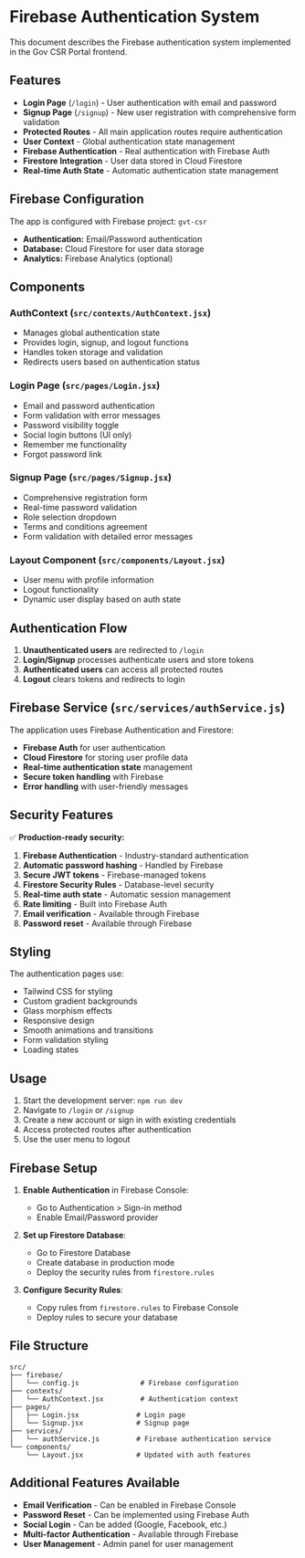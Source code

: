 # Firebase Authentication System

This document describes the Firebase authentication system implemented in the Gov CSR Portal frontend.

## Features

- **Login Page** (`/login`) - User authentication with email and password
- **Signup Page** (`/signup`) - New user registration with comprehensive form validation
- **Protected Routes** - All main application routes require authentication
- **User Context** - Global authentication state management
- **Firebase Authentication** - Real authentication with Firebase Auth
- **Firestore Integration** - User data stored in Cloud Firestore
- **Real-time Auth State** - Automatic authentication state management

## Firebase Configuration

The app is configured with Firebase project: `gvt-csr`

- **Authentication:** Email/Password authentication
- **Database:** Cloud Firestore for user data storage
- **Analytics:** Firebase Analytics (optional)

## Components

### AuthContext (`src/contexts/AuthContext.jsx`)
- Manages global authentication state
- Provides login, signup, and logout functions
- Handles token storage and validation
- Redirects users based on authentication status

### Login Page (`src/pages/Login.jsx`)
- Email and password authentication
- Form validation with error messages
- Password visibility toggle
- Social login buttons (UI only)
- Remember me functionality
- Forgot password link

### Signup Page (`src/pages/Signup.jsx`)
- Comprehensive registration form
- Real-time password validation
- Role selection dropdown
- Terms and conditions agreement
- Form validation with detailed error messages

### Layout Component (`src/components/Layout.jsx`)
- User menu with profile information
- Logout functionality
- Dynamic user display based on auth state

## Authentication Flow

1. **Unauthenticated users** are redirected to `/login`
2. **Login/Signup** processes authenticate users and store tokens
3. **Authenticated users** can access all protected routes
4. **Logout** clears tokens and redirects to login

## Firebase Service (`src/services/authService.js`)

The application uses Firebase Authentication and Firestore:

- **Firebase Auth** for user authentication
- **Cloud Firestore** for storing user profile data
- **Real-time authentication state** management
- **Secure token handling** with Firebase
- **Error handling** with user-friendly messages

## Security Features

✅ **Production-ready security:**

1. **Firebase Authentication** - Industry-standard authentication
2. **Automatic password hashing** - Handled by Firebase
3. **Secure JWT tokens** - Firebase-managed tokens
4. **Firestore Security Rules** - Database-level security
5. **Real-time auth state** - Automatic session management
6. **Rate limiting** - Built into Firebase Auth
7. **Email verification** - Available through Firebase
8. **Password reset** - Available through Firebase

## Styling

The authentication pages use:
- Tailwind CSS for styling
- Custom gradient backgrounds
- Glass morphism effects
- Responsive design
- Smooth animations and transitions
- Form validation styling
- Loading states

## Usage

1. Start the development server: `npm run dev`
2. Navigate to `/login` or `/signup`
3. Create a new account or sign in with existing credentials
4. Access protected routes after authentication
5. Use the user menu to logout

## Firebase Setup

1. **Enable Authentication** in Firebase Console:
   - Go to Authentication > Sign-in method
   - Enable Email/Password provider

2. **Set up Firestore Database**:
   - Go to Firestore Database
   - Create database in production mode
   - Deploy the security rules from `firestore.rules`

3. **Configure Security Rules**:
   - Copy rules from `firestore.rules` to Firebase Console
   - Deploy rules to secure your database

## File Structure

```
src/
├── firebase/
│   └── config.js               # Firebase configuration
├── contexts/
│   └── AuthContext.jsx         # Authentication context
├── pages/
│   ├── Login.jsx              # Login page
│   └── Signup.jsx             # Signup page
├── services/
│   └── authService.js         # Firebase authentication service
└── components/
    └── Layout.jsx             # Updated with auth features
```

## Additional Features Available

- **Email Verification** - Can be enabled in Firebase Console
- **Password Reset** - Can be implemented using Firebase Auth
- **Social Login** - Can be added (Google, Facebook, etc.)
- **Multi-factor Authentication** - Available through Firebase
- **User Management** - Admin panel for user management
